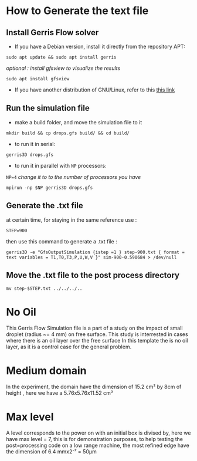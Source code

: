 # How to Generate the text file 
## Install Gerris Flow solver

- If you have a Debian version, install it directly from the repository APT:

 `sudo apt update && sudo apt install gerris`

*optional : install gfsview to visualize the results*

 `sudo apt install gfsview`

- If you have another distribution of GNU/Linux, refer to this [this link](http://gfs.sourceforge.net/wiki/index.php/Installing_from_source)


## Run the simulation file

- make a build folder, and move the simulation file to it

`mkdir build && cp drops.gfs build/ && cd build/`

- to run it in serial:

`gerris3D drops.gfs`

- to run it in parallel with `NP` processors:

`NP=4` *change it to to the number of processors you have*

`mpirun -np $NP gerris3D drops.gfs`

## Generate the .txt file

at certain time, for staying in the same reference use :

`STEP=900` 

then use this command to generate a .txt file :

`gerris3D -e "GfsOutputSimulation {istep =1 } step-900.txt { format = text variables = T1,T0,T3,P,U,W,V }" sim-900-0.590684 > /dev/null` 

## Move the .txt file to the post process directory

`mv step-$STEP.txt ../../../..`

# No Oil
This Gerris Flow Simulation file is a part of a study on the impact of small droplet (radius ~= 4 mm) on free surface. 
This study is interrested in cases where there is an oil layer over the free surface
In this template the is no oil layer, as it is a control case for the general problem.
 
# Medium domain 
In the experiment, the domain have the dimension of 15.2 cm² by 8cm of height , here we have a 5.76x5.76x11.52 cm³

# Max level 

A level corresponds to the power on with an initial box is divised by, here we have max level = 7, this is for demonstration purposes, to help testing the post=processing code on a low range machine, the most refined edge have the dimension of 6.4 mmx2⁻⁷ = 50µm
